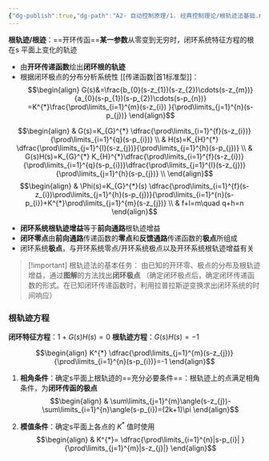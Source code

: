 ```yaml
---
{"dg-publish":true,"dg-path":"A2- 自动控制原理/1. 经典控制理论/根轨迹法基础.md","permalink":"/A2- 自动控制原理/1. 经典控制理论/根轨迹法基础/","dgPassFrontmatter":true,"noteIcon":"","created":"2024-05-21T15:20:28.396+08:00","updated":"2025-04-14T17:46:30.207+08:00"}
---
```



**根轨迹/根迹**：==开环传函==**某一参数**从零变到无穷时，闭环系统特征方程的根在s 平面上变化的轨迹
- 由**开环传递函数**绘出**闭环根的轨迹** 
- 根据闭环极点的分布分析系统性
[[传递函数\|首1标准型]]：
$$\begin{align}
G(s)&=\frac{b_{0}(s-z_{1})(s-z_{2})\cdots(s-z_{m})}{a_{0}(s-p_{1})(s-p_{2})\cdots(s-p_{n})} =K^{*}\frac{\prod\limits_{i=1}^{m}(s-z_{i}) }{\prod\limits_{j=1}^{n}(s-p_{j})}
\end{align}$$

$$\begin{align}
 & G(s)=K_{G}^{*} \dfrac{\prod\limits_{i=1}^{f}(s-z_{i})}{\prod\limits_{i=1}^{q}(s-p_{i})} \\
 & H(s)=K_{H}^{*} \dfrac{\prod\limits_{j=1}^{l}(s-z_{j})}{\prod\limits_{j=1}^{h}(s-p_{j})} \\
 & G(s)H(s)=K_{G}^{*} K_{H}^{*}\dfrac{\prod\limits_{i=1}^{f}(s-z_{i})}{\prod\limits_{i=1}^{q}(s-p_{i})}\dfrac{\prod\limits_{j=1}^{l}(s-z_{j})}{\prod\limits_{j=1}^{h}(s-p_{j})} \\
\end{align}$$
$$\begin{align}
 & \Phi(s)=K_{G}^{*}(s) \dfrac{\prod\limits_{i=1}^{f}(s-z_{i})\prod\limits_{j=1}^{h}(s-p_{j})}{\prod\limits_{i=1}^{n}(s-p_{i})+K^{*}\prod\limits_{j=1}^{m}(s-z_{j})} \\
 & f+l=m\quad q+h=n
\end{align}$$

- **闭环系统根轨迹增益**等于**前向通路**根轨迹增益
- **闭环零点**由**前向通路**传递函数的**零点**和**反馈通路**传递函数的**极点**所组成
- 闭环系统**极点**，与开环系统零点/开环系统极点以及开环系统根轨迹增益有关

>[!important] 根轨迹法的基本任务：
>由已知的开环零、极点的分布及根轨迹增益，通过**图解**的方法找出**闭环极点**
>（确定闭环极点后，确定闭环传递函数的形式。在已知闭环传递函数时，利用拉普拉斯逆变换求出闭环系统的时间响应）

### 根轨迹方程
**闭环特征方程**：$1+G(s)H(s)=0$
**根轨迹方程**：$G(s)H(s)=-1$

$$\begin{align}
K^{*} \dfrac{\prod\limits_{j=1}^{m}(s-z_{j})}{\prod\limits_{i=1}^{n}(s-p_{i})}=-1
\end{align}$$


1. **相角条件**：确定s平面上根轨迹的==充分必要条件==：根轨迹上的点满足相角条件，为**闭环传函的极点**
$$\begin{align}
 & \sum\limits_{j=1}^{m}\angle(s-z_{j})-\sum\limits_{i=1}^{n}\angle(s-p_{i})=(2k+1)\pi
\end{align}$$

2. **模值条件**：确定s平面上各点的 $K^{*}$ 值时使用
$$\begin{align}
& K^{*}= \dfrac{\prod\limits_{i=1}^{n}|s-p_{i}| }{\prod\limits_{j=1}^{m}|s-z_{j}|}
\end{align}$$

